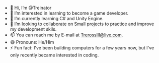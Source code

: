 - 👋 Hi, I’m @Treinator
- 👀 I’m interested in learning to become a game developer.
- 🌱 I’m currently learning C# and Unity Engine.
- 💞️ I’m looking to collaborate on Small projects to practice and improve my development skils.
- 📫 You can reach me by E-mail at TrerossIII@live.com.
- 😄 Pronouns: He/Him
- ⚡ Fun fact: I've been building computers for a few years now, but I've only recently became interested in coding. 

<!---
Treinator/Treinator is a ✨ special ✨ repository because its `README.md` (this file) appears on your GitHub profile.
You can click the Preview link to take a look at your changes.
--->
